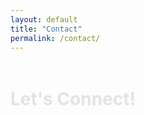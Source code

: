 ```yaml
---
layout: default
title: "Contact"
permalink: /contact/
---
```


<div class="center-content">

<h1>Let's Connect!</h1>

<p>I’d love to hear from you. Whether you want to discuss AI, ML, exciting projects, or just say hi — feel free to reach out anytime. I usually respond within 24 hours!</p>

<div style="display: flex; flex-wrap: wrap; justify-content: center; gap: 1rem; margin-top: 2rem;">

  <!-- Email -->
  <a href="mailto:chirania.anuj@gmail.com" class="box" style="min-width: 180px; text-align: center;">
    📧<br>
    <strong>Email</strong><br>
    chirania.anuj@gmail.com
  </a>

  <!-- Phone -->
  <a href="tel:+919999999999" class="box" style="min-width: 180px; text-align: center;">
    📞<br>
    <strong>Phone</strong><br>
    +91-94018 83416
  </a>

  <!-- LinkedIn -->
  <a href="https://linkedin.com/in/anuj-agarwal0210" target="_blank" class="box" style="min-width: 180px; text-align: center;">
    🔗<br>
    <strong>LinkedIn</strong><br>
    View Profile
  </a>

  <!-- GitHub -->
  <a href="https://github.com/anuj-agarwal" target="_blank" class="box" style="min-width: 180px; text-align: center;">
    💻<br>
    <strong>GitHub</strong><br>
    View Repos
  </a>

</div>

<!-- Optional friendly note -->
<p style="margin-top: 2rem; font-style: italic; text-align: center;">
  I’m always open to collaboration, mentorship, or interesting discussions about AI and machine learning!
</p>

<!-- Simple fade-in animation using inline CSS -->
<style>
.center-content h1, 
.center-content p, 
.center-content a.box {
  opacity: 0;
  transform: translateY(20px);
  animation: fadeInUp 0.6s forwards;
}

.center-content p {
  animation-delay: 0.2s;
}

.center-content a.box:nth-child(1) { animation-delay: 0.4s; }
.center-content a.box:nth-child(2) { animation-delay: 0.5s; }
.center-content a.box:nth-child(3) { animation-delay: 0.6s; }
.center-content a.box:nth-child(4) { animation-delay: 0.7s; }

@keyframes fadeInUp {
  to {
    opacity: 1;
    transform: translateY(0);
  }
}
</style>

</div>
